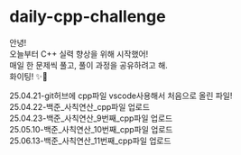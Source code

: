 # daily-cpp-challenge

안녕!  
오늘부터 C++ 실력 향상을 위해 시작했어!  
매일 한 문제씩 풀고, 풀이 과정을 공유하려고 해.  
화이팅! ✨🚀

25.04.21-git허브에 cpp파일 vscode사용해서 처음으로 올린 파일!  
25.04.22-백준_사칙연산_cpp파일 업로드  
25.04.23-백준_사칙연산_9번째_cpp파일 업로드  
25.05.10-백준_사칙연산_10번째_cpp파일 업로드  
25.06.13-백준_사칙연산_11번째_cpp파일 업로드  